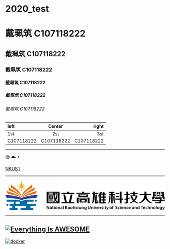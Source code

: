 # 2020_test

# 戴珮筑 C107118222
## 戴珮筑 C107118222
### 戴珮筑 C107118222
#### 戴珮筑 C107118222
##### 戴珮筑 C107118222
###### 戴珮筑 C107118222

|left | Center | right|
|:----|:------:|-----:|
|1st  | 2st |  3st|
|C107118222|C107118222|C107118222|
---
:sleepy:
:cloud:
:zap:

[NKUST](https://www.nkust.edu.tw/)
***
[![NKFUST](nksut.png)](https://www.nkust.edu.tw/ "學校拉怎樣")
***
[![Everything Is AWESOME](https://img.youtube.com/vi/StTqXEQ2l-Y/0.jpg)](https://www.youtube.com/watch?v=StTqXEQ2l-Y "Everything Is AWESOME")
---
[![docker](https://img.youtube.com/vi/sSm2dRarhPo/0.jpg)](https://www.youtube.com/watch?v=sSm2dRarhPo "opopop")
